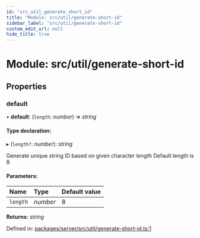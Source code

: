```yaml
---
id: "src_util_generate_short_id"
title: "Module: src/util/generate-short-id"
sidebar_label: "src/util/generate-short-id"
custom_edit_url: null
hide_title: true
---
```


# Module: src/util/generate-short-id

## Properties

### default

• **default**: (`length`: *number*) => *string*

#### Type declaration:

▸ (`length?`: *number*): *string*

Generate unique string ID based on given character length
Default length is 8

#### Parameters:

Name | Type | Default value |
:------ | :------ | :------ |
`length` | *number* | 8 |

**Returns:** *string*

Defined in: [packages/server/src/util/generate-short-id.ts:1](https://github.com/xr3ngine/xr3ngine/blob/66a84a950/packages/server/src/util/generate-short-id.ts#L1)
